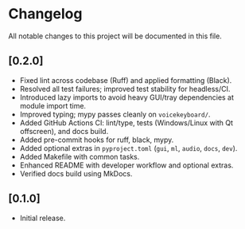 # Changelog

All notable changes to this project will be documented in this file.

## [0.2.0]

- Fixed lint across codebase (Ruff) and applied formatting (Black).
- Resolved all test failures; improved test stability for headless/CI.
- Introduced lazy imports to avoid heavy GUI/tray dependencies at module import time.
- Improved typing; mypy passes cleanly on `voicekeyboard/`.
- Added GitHub Actions CI: lint/type, tests (Windows/Linux with Qt offscreen), and docs build.
- Added pre-commit hooks for ruff, black, mypy.
- Added optional extras in `pyproject.toml` (`gui`, `ml`, `audio`, `docs`, `dev`).
- Added Makefile with common tasks.
- Enhanced README with developer workflow and optional extras.
- Verified docs build using MkDocs.

## [0.1.0]

- Initial release.

